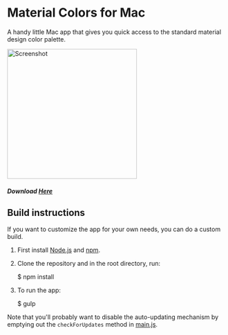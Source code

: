 # Material Colors for Mac

A handy little Mac app that gives you quick access to the standard material design color palette.

<img src="https://d13yacurqjgara.cloudfront.net/users/6295/screenshots/2594885/colors_2x.png" width="300" alt="Screenshot">

##### Download [Here](https://github.com/romannurik/MaterialColorsApp/releases/download/v1.0.1/MaterialColors-1.0.1.zip)

## Build instructions

If you want to customize the app for your own needs, you can do a custom build.

  1. First install [Node.js](https://nodejs.org/) and [npm](https://www.npmjs.com/).
  2. Clone the repository and in the root directory, run:

        $ npm install

  3. To run the app:

        $ gulp

Note that you'll probably want to disable the auto-updating mechanism by emptying out the `checkForUpdates` method in
[main.js](https://github.com/romannurik/MaterialColorsApp/blob/master/app/main.js).
